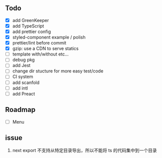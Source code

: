 
## Todo

- [x] add GreenKeeper
- [x] add TypeScript
- [x] add prettier config
- [x] styled-component example / polish 
- [x] prettier/lint before commit
- [x] gzip: use a CDN to serve statics 
- [ ] template with/without etc...
- [ ] debug pkg
- [ ] add Jest
- [ ] change dir stucture for more easy test/code
- [ ] CI system
- [ ] add scanfold
- [ ] add intl
- [ ] add Preact

## Roadmap

- [ ] Menu


## issue

1. next export 不支持从特定目录导出，所以不能将 ts 的代码集中到一个目录

